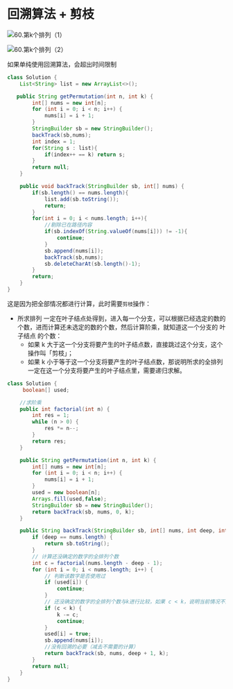 # 回溯算法 + 剪枝

![60.第k个排列（1）](D:\TyporaNote\力扣\60.第k个排列（1）.png)

![60.第k个排列（2）](D:\TyporaNote\力扣\60.第k个排列（2）.png)

如果单纯使用回溯算法，会超出时间限制

```java
class Solution {
    List<String> list = new ArrayList<>();

   public String getPermutation(int n, int k) {
        int[] nums = new int[n];
        for (int i = 0; i < n; i++) {
            nums[i] = i + 1;
        }
        StringBuilder sb = new StringBuilder();
        backTrack(sb,nums);
        int index = 1;
        for(String s : list){
            if(index++ == k) return s;
        }
        return null;
    }

    public void backTrack(StringBuilder sb, int[] nums) {
        if(sb.length() == nums.length){
            list.add(sb.toString());
            return;
        }
        for(int i = 0; i < nums.length; i++){
            //剔除已在路径内容
            if(sb.indexOf(String.valueOf(nums[i])) != -1){
                continue;
            }
            sb.append(nums[i]);
            backTrack(sb,nums);
            sb.deleteCharAt(sb.length()-1);
        }
        return;
    }
}
```

这是因为把全部情况都进行计算，此时需要`剪枝`操作：

* 所求排列 一定在叶子结点处得到，进入每一个分支，可以根据已经选定的数的个数，进而计算还未选定的数的个数，然后计算阶乘，就知道这一个分支的 叶子结点 的个数：
  * 如果 k 大于这一个分支将要产生的叶子结点数，直接跳过这个分支，这个操作叫「剪枝」；
  * 如果 k 小于等于这一个分支将要产生的叶子结点数，那说明所求的全排列一定在这一个分支将要产生的叶子结点里，需要递归求解。



```java
class Solution {
     boolean[] used;

    //求阶乘
    public int factorial(int n) {
        int res = 1;
        while (n > 0) {
            res *= n--;
        }
        return res;
    }

    public String getPermutation(int n, int k) {
        int[] nums = new int[n];
        for (int i = 0; i < n; i++) {
            nums[i] = i + 1;
        }
        used = new boolean[n];
        Arrays.fill(used,false);
        StringBuilder sb = new StringBuilder();
        return backTrack(sb, nums, 0, k);
    }

    public String backTrack(StringBuilder sb, int[] nums, int deep, int k) {
        if (deep == nums.length) {
            return sb.toString();
        }
        // 计算还没确定的数字的全排列个数
        int c = factorial(nums.length - deep - 1);
        for (int i = 0; i < nums.length; i++) {
            // 判断该数字是否使用过
            if (used[i]) {
                continue;
            }
            // 还没确定的数字的全排列个数与k进行比较，如果 c < k，说明当前情况不满足
            if (c < k) {
                k -= c;
                continue;
            }
            used[i] = true;
            sb.append(nums[i]);
            //没有回溯的必要（减去不需要的计算）
            return backTrack(sb, nums, deep + 1, k);
        }
        return null;
    }
}
```

